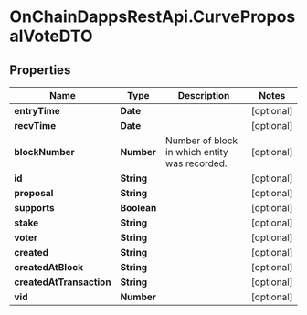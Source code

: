 # OnChainDappsRestApi.CurveProposalVoteDTO

## Properties

Name | Type | Description | Notes
------------ | ------------- | ------------- | -------------
**entryTime** | **Date** |  | [optional] 
**recvTime** | **Date** |  | [optional] 
**blockNumber** | **Number** | Number of block in which entity was recorded. | [optional] 
**id** | **String** |  | [optional] 
**proposal** | **String** |  | [optional] 
**supports** | **Boolean** |  | [optional] 
**stake** | **String** |  | [optional] 
**voter** | **String** |  | [optional] 
**created** | **String** |  | [optional] 
**createdAtBlock** | **String** |  | [optional] 
**createdAtTransaction** | **String** |  | [optional] 
**vid** | **Number** |  | [optional] 


